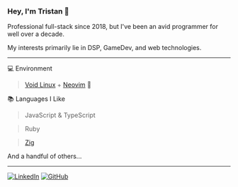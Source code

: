 
### Hey, I'm Tristan 👋

Professional full-stack since 2018, but I've been an avid programmer for well over a decade.

My interests primarily lie in DSP, GameDev, and web technologies.

- - - -
:computer: Environment

>[Void Linux](https://voidlinux.org/) + [Neovim](https://neovim.io/) :black_heart:

:books: Languages I Like

> JavaScript & TypeScript

> Ruby

> [Zig](https://github.com/ziglang/zig)

And a handful of others...
- - - -
[![LinkedIn](https://img.shields.io/badge/-Connect-0a66c2?style=for-the-badge&logo=linkedin)](https://www.linkedin.com/in/tristanthtcrawford/)
[![GitHub](https://img.shields.io/github/followers/TristanCrawford?logo=github&style=for-the-badge)](https://github.com/TristanCrawford)
